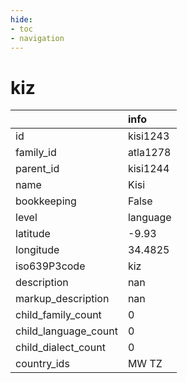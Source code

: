 ```yaml
---
hide:
- toc
- navigation
---
```

# kiz
|                      | info     |
|:---------------------|:---------|
| id                   | kisi1243 |
| family_id            | atla1278 |
| parent_id            | kisi1244 |
| name                 | Kisi     |
| bookkeeping          | False    |
| level                | language |
| latitude             | -9.93    |
| longitude            | 34.4825  |
| iso639P3code         | kiz      |
| description          | nan      |
| markup_description   | nan      |
| child_family_count   | 0        |
| child_language_count | 0        |
| child_dialect_count  | 0        |
| country_ids          | MW TZ    |
